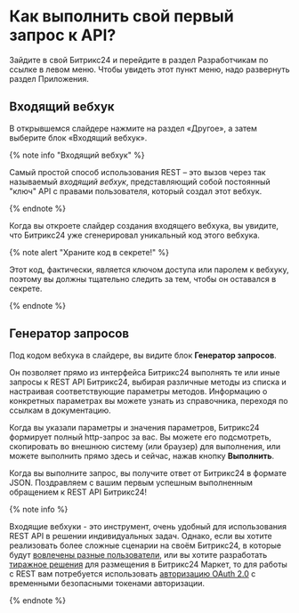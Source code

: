 # Как выполнить свой первый запрос к API?

Зайдите в свой Битрикс24 и перейдите в раздел Разработчикам по ссылке в левом меню. Чтобы увидеть этот пункт меню, надо развернуть раздел Приложения.

## Входящий вебхук

В открывшемся слайдере нажмите на раздел «Другое», а затем выберите блок «Входящий вебхук».

{% note info "Входящий вебхук" %}

Самый простой способ использования REST – это вызов через так называемый _входящий вебхук_, представляющий собой постоянный "ключ" API с правами пользователя, который создал этот вебхук.

{% endnote %}

Когда вы откроете слайдер создания входящего вебхука, вы увидите, что Битрикс24 уже сгенерировал уникальный код этого вебхука.

{% note alert "Храните код в секрете!" %}

Этот код, фактически, является ключом доступа или паролем к вебхуку, поэтому вы должны тщательно следить за тем, чтобы он оставался в секрете.

{% endnote %}

## Генератор запросов

Под кодом вебхука в слайдере, вы видите блок **Генератор запросов**.

Он позволяет прямо из интерфейса Битрикс24 выполнять те или иные запросы к REST API Битрикс24, выбирая различные методы из списка и настраивая соответствующие параметры методов. Информацию о конкретных параметрах вы можете узнать из справочника, переходя по ссылкам в документацию.

Когда вы указали параметры и значения параметров, Битрикс24 формирует полный http-запрос за вас. Вы можете его подсмотреть, скопировать во внешнюю систему (или браузер) для выполнения, или можете выполнить прямо здесь и сейчас, нажав кнопку **Выполнить**.

Когда вы выполните запрос, вы получите ответ от Битрикс24 в формате JSON. Поздравляем с вашим первым успешным выполненным обращением к REST API Битрикс24!

{% note info %}

Входящие вебхуки - это инструмент, очень удобный для использования REST API в решении индивидуальных задач. Однако, если вы хотите реализовать более сложные сценарии на своём Битрикс24, в которые будут [вовлечены разные пользователи](./local-integrations/local-apps.md), или вы хотите разработать [тиражное решения](./market/index.md) для размещения в Битрикс24 Маркет, то для работы с REST вам потребуется использовать [авторизацию OAuth 2.0](./api-reference/oauth/index.md) с временными безопасными токенами авторизации.

{% endnote %}